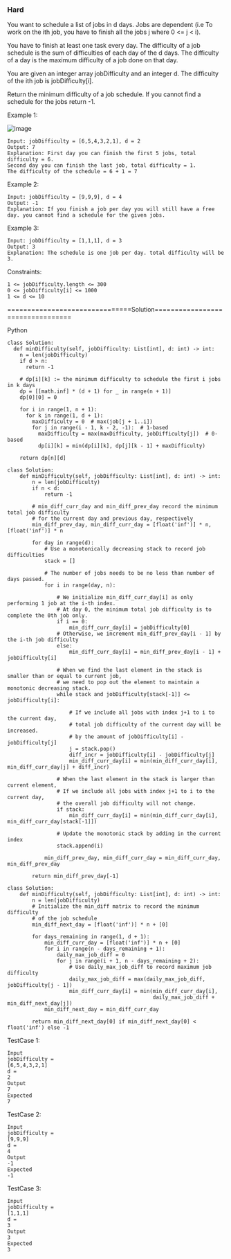 ### Hard

You want to schedule a list of jobs in d days. Jobs are dependent (i.e To work on the ith job, you have to finish all the jobs j where 0 <= j < i).

You have to finish at least one task every day. The difficulty of a job schedule is the sum of difficulties of each day of the d days. 
The difficulty of a day is the maximum difficulty of a job done on that day.

You are given an integer array jobDifficulty and an integer d. The difficulty of the ith job is jobDifficulty[i].

Return the minimum difficulty of a job schedule. If you cannot find a schedule for the jobs return -1.

 

Example 1:

![image](https://github.com/Pughal/leetcode_solutions/assets/22728867/75ca0f3d-6767-480b-af43-32e3b63ad59f)

```
Input: jobDifficulty = [6,5,4,3,2,1], d = 2
Output: 7
Explanation: First day you can finish the first 5 jobs, total difficulty = 6.
Second day you can finish the last job, total difficulty = 1.
The difficulty of the schedule = 6 + 1 = 7 
```

Example 2:
```
Input: jobDifficulty = [9,9,9], d = 4
Output: -1
Explanation: If you finish a job per day you will still have a free day. you cannot find a schedule for the given jobs.
```

Example 3:
```
Input: jobDifficulty = [1,1,1], d = 3
Output: 3
Explanation: The schedule is one job per day. total difficulty will be 3.
``` 

Constraints:
```
1 <= jobDifficulty.length <= 300
0 <= jobDifficulty[i] <= 1000
1 <= d <= 10
```


===============================Solution=================================

Python

```
class Solution:
  def minDifficulty(self, jobDifficulty: List[int], d: int) -> int:
    n = len(jobDifficulty)
    if d > n:
      return -1

    # dp[i][k] := the minimum difficulty to schedule the first i jobs in k days
    dp = [[math.inf] * (d + 1) for _ in range(n + 1)]
    dp[0][0] = 0

    for i in range(1, n + 1):
      for k in range(1, d + 1):
        maxDifficulty = 0  # max(job[j + 1..i])
        for j in range(i - 1, k - 2, -1):  # 1-based
          maxDifficulty = max(maxDifficulty, jobDifficulty[j])  # 0-based
          dp[i][k] = min(dp[i][k], dp[j][k - 1] + maxDifficulty)

    return dp[n][d]
```

```
class Solution:
    def minDifficulty(self, jobDifficulty: List[int], d: int) -> int:
        n = len(jobDifficulty)
        if n < d:
            return -1

        # min_diff_curr_day and min_diff_prev_day record the minimum total job difficulty
        # for the current day and previous day, respectively
        min_diff_prev_day, min_diff_curr_day = [float('inf')] * n, [float('inf')] * n

        for day in range(d):
            # Use a monotonically decreasing stack to record job difficulties
            stack = []

            # The number of jobs needs to be no less than number of days passed.
            for i in range(day, n):

                # We initialize min_diff_curr_day[i] as only performing 1 job at the i-th index.
                # At day 0, the minimum total job difficulty is to complete the 0th job only.
                if i == 0:
                    min_diff_curr_day[i] = jobDifficulty[0]
                # Otherwise, we increment min_diff_prev_day[i - 1] by the i-th job difficulty
                else:
                    min_diff_curr_day[i] = min_diff_prev_day[i - 1] + jobDifficulty[i]

                # When we find the last element in the stack is smaller than or equal to current job,
                # we need to pop out the element to maintain a monotonic decreasing stack.
                while stack and jobDifficulty[stack[-1]] <= jobDifficulty[i]:

                    # If we include all jobs with index j+1 to i to the current day,
                    # total job difficulty of the current day will be increased.
                    # by the amount of jobDifficulty[i] - jobDifficulty[j]
                    j = stack.pop()
                    diff_incr = jobDifficulty[i] - jobDifficulty[j]
                    min_diff_curr_day[i] = min(min_diff_curr_day[i], min_diff_curr_day[j] + diff_incr)

                # When the last element in the stack is larger than current element,
                # If we include all jobs with index j+1 to i to the current day,
                # the overall job difficulty will not change.
                if stack:
                    min_diff_curr_day[i] = min(min_diff_curr_day[i], min_diff_curr_day[stack[-1]])

                # Update the monotonic stack by adding in the current index
                stack.append(i)

            min_diff_prev_day, min_diff_curr_day = min_diff_curr_day, min_diff_prev_day

        return min_diff_prev_day[-1]
```

```
class Solution:
    def minDifficulty(self, jobDifficulty: List[int], d: int) -> int:
        n = len(jobDifficulty)
        # Initialize the min_diff matrix to record the minimum difficulty
        # of the job schedule
        min_diff_next_day = [float('inf')] * n + [0]

        for days_remaining in range(1, d + 1):
            min_diff_curr_day = [float('inf')] * n + [0]
            for i in range(n - days_remaining + 1):
                daily_max_job_diff = 0
                for j in range(i + 1, n - days_remaining + 2):
                    # Use daily_max_job_diff to record maximum job difficulty
                    daily_max_job_diff = max(daily_max_job_diff, jobDifficulty[j - 1])
                    min_diff_curr_day[i] = min(min_diff_curr_day[i],
                                               daily_max_job_diff + min_diff_next_day[j])
            min_diff_next_day = min_diff_curr_day

        return min_diff_next_day[0] if min_diff_next_day[0] < float('inf') else -1
```

TestCase 1:
```
Input
jobDifficulty =
[6,5,4,3,2,1]
d =
2
Output
7
Expected
7
```

TestCase 2:
```
Input
jobDifficulty =
[9,9,9]
d =
4
Output
-1
Expected
-1
```

TestCase 3:
```
Input
jobDifficulty =
[1,1,1]
d =
3
Output
3
Expected
3
```
